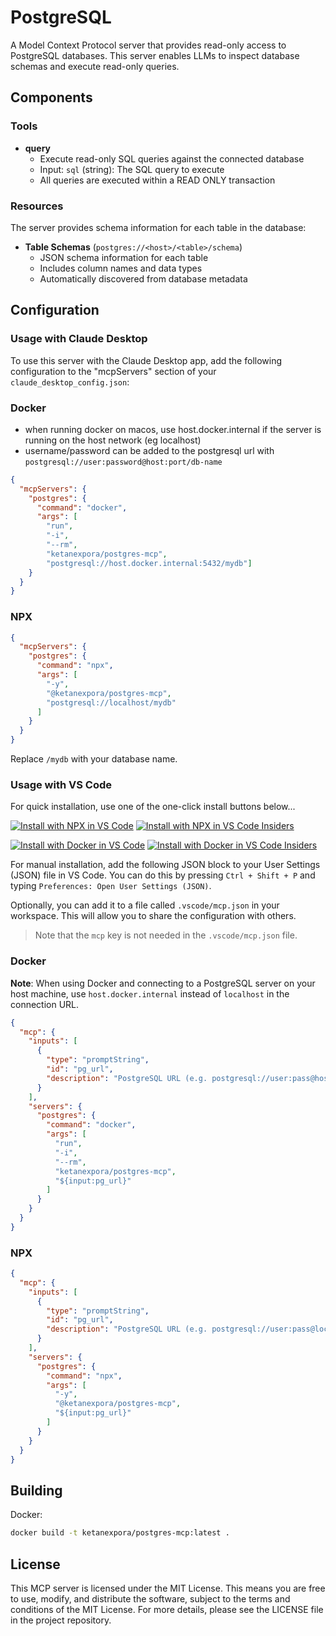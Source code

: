 # PostgreSQL

A Model Context Protocol server that provides read-only access to PostgreSQL databases. This server enables LLMs to inspect database schemas and execute read-only queries.

## Components

### Tools

- **query**
  - Execute read-only SQL queries against the connected database
  - Input: `sql` (string): The SQL query to execute
  - All queries are executed within a READ ONLY transaction

### Resources

The server provides schema information for each table in the database:

- **Table Schemas** (`postgres://<host>/<table>/schema`)
  - JSON schema information for each table
  - Includes column names and data types
  - Automatically discovered from database metadata

## Configuration

### Usage with Claude Desktop

To use this server with the Claude Desktop app, add the following configuration to the "mcpServers" section of your `claude_desktop_config.json`:

### Docker

* when running docker on macos, use host.docker.internal if the server is running on the host network (eg localhost)
* username/password can be added to the postgresql url with `postgresql://user:password@host:port/db-name`

```json
{
  "mcpServers": {
    "postgres": {
      "command": "docker",
      "args": [
        "run", 
        "-i", 
        "--rm", 
        "ketanexpora/postgres-mcp", 
        "postgresql://host.docker.internal:5432/mydb"]
    }
  }
}
```

### NPX

```json
{
  "mcpServers": {
    "postgres": {
      "command": "npx",
      "args": [
        "-y",
        "@ketanexpora/postgres-mcp",
        "postgresql://localhost/mydb"
      ]
    }
  }
}
```

Replace `/mydb` with your database name.

### Usage with VS Code

For quick installation, use one of the one-click install buttons below...

[![Install with NPX in VS Code](https://img.shields.io/badge/VS_Code-NPM-0098FF?style=flat-square&logo=visualstudiocode&logoColor=white)](https://insiders.vscode.dev/redirect/mcp/install?name=postgres&inputs=%5B%7B%22type%22%3A%22promptString%22%2C%22id%22%3A%22pg_url%22%2C%22description%22%3A%22PostgreSQL%20URL%20(e.g.%20postgresql%3A%2F%2Fuser%3Apass%40localhost%3A5432%2Fmydb)%22%7D%5D&config=%7B%22command%22%3A%22npx%22%2C%22args%22%3A%5B%22-y%22%2C%22%40modelcontextprotocol%2Fserver-postgres%22%2C%22%24%7Binput%3Apg_url%7D%22%5D%7D) [![Install with NPX in VS Code Insiders](https://img.shields.io/badge/VS_Code_Insiders-NPM-24bfa5?style=flat-square&logo=visualstudiocode&logoColor=white)](https://insiders.vscode.dev/redirect/mcp/install?name=postgres&inputs=%5B%7B%22type%22%3A%22promptString%22%2C%22id%22%3A%22pg_url%22%2C%22description%22%3A%22PostgreSQL%20URL%20(e.g.%20postgresql%3A%2F%2Fuser%3Apass%40localhost%3A5432%2Fmydb)%22%7D%5D&config=%7B%22command%22%3A%22npx%22%2C%22args%22%3A%5B%22-y%22%2C%22%40modelcontextprotocol%2Fserver-postgres%22%2C%22%24%7Binput%3Apg_url%7D%22%5D%7D&quality=insiders)

[![Install with Docker in VS Code](https://img.shields.io/badge/VS_Code-Docker-0098FF?style=flat-square&logo=visualstudiocode&logoColor=white)](https://insiders.vscode.dev/redirect/mcp/install?name=postgres&inputs=%5B%7B%22type%22%3A%22promptString%22%2C%22id%22%3A%22pg_url%22%2C%22description%22%3A%22PostgreSQL%20URL%20(e.g.%20postgresql%3A%2F%2Fuser%3Apass%40host.docker.internal%3A5432%2Fmydb)%22%7D%5D&config=%7B%22command%22%3A%22docker%22%2C%22args%22%3A%5B%22run%22%2C%22-i%22%2C%22--rm%22%2C%22mcp%2Fpostgres%22%2C%22%24%7Binput%3Apg_url%7D%22%5D%7D) [![Install with Docker in VS Code Insiders](https://img.shields.io/badge/VS_Code_Insiders-Docker-24bfa5?style=flat-square&logo=visualstudiocode&logoColor=white)](https://insiders.vscode.dev/redirect/mcp/install?name=postgres&inputs=%5B%7B%22type%22%3A%22promptString%22%2C%22id%22%3A%22pg_url%22%2C%22description%22%3A%22PostgreSQL%20URL%20(e.g.%20postgresql%3A%2F%2Fuser%3Apass%40host.docker.internal%3A5432%2Fmydb)%22%7D%5D&config=%7B%22command%22%3A%22docker%22%2C%22args%22%3A%5B%22run%22%2C%22-i%22%2C%22--rm%22%2C%22mcp%2Fpostgres%22%2C%22%24%7Binput%3Apg_url%7D%22%5D%7D&quality=insiders)

For manual installation, add the following JSON block to your User Settings (JSON) file in VS Code. You can do this by pressing `Ctrl + Shift + P` and typing `Preferences: Open User Settings (JSON)`.

Optionally, you can add it to a file called `.vscode/mcp.json` in your workspace. This will allow you to share the configuration with others.

> Note that the `mcp` key is not needed in the `.vscode/mcp.json` file.

### Docker

**Note**: When using Docker and connecting to a PostgreSQL server on your host machine, use `host.docker.internal` instead of `localhost` in the connection URL.

```json
{
  "mcp": {
    "inputs": [
      {
        "type": "promptString",
        "id": "pg_url",
        "description": "PostgreSQL URL (e.g. postgresql://user:pass@host.docker.internal:5432/mydb)"
      }
    ],
    "servers": {
      "postgres": {
        "command": "docker",
        "args": [
          "run",
          "-i",
          "--rm",
          "ketanexpora/postgres-mcp",
          "${input:pg_url}"
        ]
      }
    }
  }
}
```

### NPX

```json
{
  "mcp": {
    "inputs": [
      {
        "type": "promptString",
        "id": "pg_url",
        "description": "PostgreSQL URL (e.g. postgresql://user:pass@localhost:5432/mydb)"
      }
    ],
    "servers": {
      "postgres": {
        "command": "npx",
        "args": [
          "-y",
          "@ketanexpora/postgres-mcp",
          "${input:pg_url}"
        ]
      }
    }
  }
}
```

## Building

Docker:

```sh
docker build -t ketanexpora/postgres-mcp:latest . 
```

## License

This MCP server is licensed under the MIT License. This means you are free to use, modify, and distribute the software, subject to the terms and conditions of the MIT License. For more details, please see the LICENSE file in the project repository.